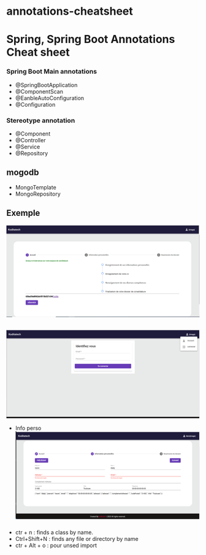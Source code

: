 # annotations-cheatsheet

# Spring, Spring Boot Annotations Cheat sheet

### Spring Boot Main annotations 
- @SpringBootApplication
- @ComponentScan
- @EanbleAutoConfiguration
- @Configuration

### Stereotype annotation 
- @Component
- @Controller
- @Service
- @Repository

## mogodb
- MongoTemplate 
- MongoRepository


## Exemple

![ image-exemple ](/accueil.png)
##
![ image-exemple ](/login.png)
- Info perso
![ image-exemple ](/info.png)




###
- ctr + n : finds a class by name.
- Ctrl+Shift+N : finds any file or directory by name 
- ctr + Alt + o : pour unsed import 